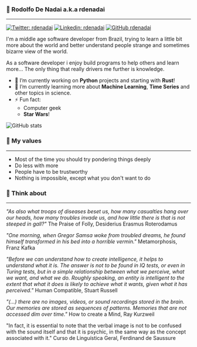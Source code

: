### 🤖 Rodolfo De Nadai a.k.a rdenadai
---

[![Twitter: rdenadai](https://img.shields.io/twitter/follow/rdenadai?style=social)](https://twitter.com/MianJawadAhmad1)
[![Linkedin: rdenadai](https://img.shields.io/badge/-rdenadai-blue?style=flat-square&logo=Linkedin&logoColor=white&link=https://www.linkedin.com/in/rdenadai/)](https://www.linkedin.com/in/rdenadai/)
[![GitHub rdenadai](https://img.shields.io/github/followers/rdenadai?label=follow&style=social)](https://github.com/rdenadai)

I'm a middle age software developer from Brazil, trying to learn a little bit more about the world and better understand people strange and sometimes bizarre view of the world.

As a software developer i enjoy build programs to help others and learn more... The only thing that really drivers me further is knowledge.

- 🔭 I’m currently working on **Python** projects and starting with **Rust**!
- 🌱 I’m currently learning more about **Machine Learning**, **Time Series** and other topics in science.
- ⚡ Fun fact:
  - Computer geek
  - **Star Wars**!

![GitHub stats](https://github-readme-stats.vercel.app/api?username=rdenadai&show_icons=true)

### 🧐 My values
---

 - Most of the time you should try pondering things deeply
 - Do less with more
 - People have to be trustworthy
 - Nothing is impossible, except what you don't want to do

### 🤯 Think about
---

*"As also what troops of diseases beset us, how many casualties hang over our heads, how many troubles invade us, and how little there is that is not steeped in gall?"* The Praise of Folly, Desiderius Erasmus Roterodamus

*"One morning, when Gregor Samsa woke from troubled dreams, he found himself transformed in his bed into a horrible vermin."* Metamorphosis, Franz Kafka

*"Before we can understand how to create intelligence, it helps to understand what it is. The answer is not to be found in IQ tests, or even in Turing tests, but in a simple relationship between what we perceive, what we want, and what we do. Roughly speaking, an entity is intelligent to the extent that what it does is likely to achieve what it wants, given what it has perceived."* Human Compatible, Stuart Russell

*"(...) there are no images, videos, or sound recordings stored in the brain. Our memories are stored as sequences of patterns. Memories that are not accessed dim over time."* How to create a Mind, Ray Kurzweil

"In fact, it is essential to note that the verbal image is not to be confused with the sound itself and that it is psychic, in the same way as the concept associated with it." Curso de Linguística Geral, Ferdinand de Saussure
